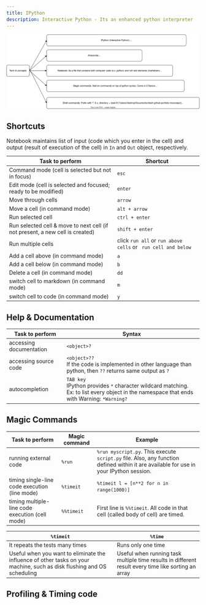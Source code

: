 ```yaml
---
title: IPython
description: Interactive Python - Its an enhanced python interpreter
---
```


![ipython Image](./ipython.drawio.svg)

## Shortcuts

Notebook maintains list of input (code which you enter in the cell) and output (result of execution of the cell) in `In` and `Out` object, respectively.

| Task to perform                                                               | Shortcut                                                      |
| ----------------------------------------------------------------------------- | ------------------------------------------------------------- |
| Command mode (cell is selected but not in focus)                              | `esc`                                                         |
| Edit mode (cell is selected and focused; ready to be modified)                | `enter`                                                       |
| Move through cells                                                            | `arrow`                                                       |
| Move a cell (in command mode)                                                 | `alt + arrow`                                                 |
| Run selected cell                                                             | `ctrl + enter`                                                |
| Run selected cell & move to next cell (if not present, a new cell is created) | `shift + enter`                                               |
| Run multiple cells                                                            | click `run all` or `run above cells` or ` run cell and below` |
| Add a cell above (in command mode)                                            | `a`                                                           |
| Add a cell below (in command mode)                                            | `b`                                                           |
| Delete a cell (in command mode)                                               | `dd`                                                          |
| switch cell to markdown (in command mode)                                     | `m`                                                           |
| switch cell to code (in command mode)                                         | `y`                                                           |

## Help & Documentation

| Task to perform         | Syntax                                                                                                                                                |
| ----------------------- | ----------------------------------------------------------------------------------------------------------------------------------------------------- |
| accessing documentation | `<object>?`                                                                                                                                           |
| accessing source code   | `<object>??` </br> If the code is implemented in other language than python, then `??` returns same output as `?`                                     |
| autocompletion          | `TAB key` </br> IPython provides `*` character wildcard matching. </br> Ex: to list every object in the namespace that ends with Warning: `*Warning?` |

## Magic Commands

| Task to perform                                 | Magic command | Example                                                                                                                                |
| ----------------------------------------------- | ------------- | -------------------------------------------------------------------------------------------------------------------------------------- |
| running external code                           | `%run`        | `%run myscript.py`. This execute `script.py` file. Also, any function defined within it are available for use in your IPython session. |
| timing single-line code execution (line mode)   | `%timeit`     | `%timeit l = [n**2 for n in range(1000)]`                                                                                              |
| timing multiple-line code execution (cell mode) | `%%timeit`    | First line is `%%timeit`. All code in that cell (called body of cell) are timed.                                                       |

| `%timeit`                                                                                                               | `%time`                                                                                             |
| ----------------------------------------------------------------------------------------------------------------------- | --------------------------------------------------------------------------------------------------- |
| It repeats the tests many times                                                                                         | Runs only one time                                                                                  |
| Useful when you want to eliminate the influence of other tasks on your machine, such as disk flushing and OS scheduling | Useful when running task multiple time results in different result every time like sorting an array |

## Profiling & Timing code
